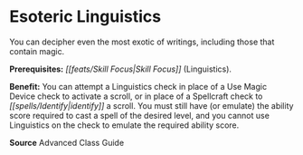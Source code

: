 ﻿---
cssclass: [feats]

---
# Esoteric Linguistics

You can decipher even the most exotic of writings, including those that contain magic.

**Prerequisites:** _[[feats/Skill Focus|Skill Focus]]_ (Linguistics).

**Benefit:** You can attempt a Linguistics check in place of a Use Magic Device check to activate a scroll, or in place of a Spellcraft check to _[[spells/Identify|identify]]_ a scroll. You must still have (or emulate) the ability score required to cast a spell of the desired level, and you cannot use Linguistics on the check to emulate the required ability score.

**Source** Advanced Class Guide